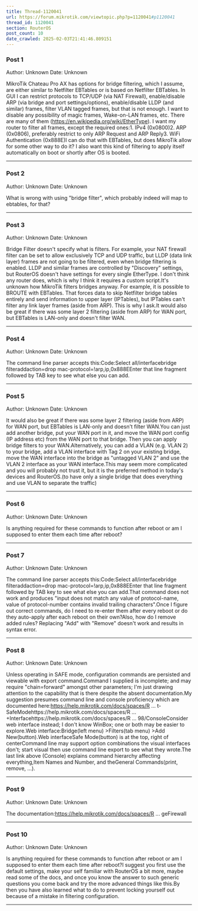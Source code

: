 ```yaml
---
title: Thread-1120041
url: https://forum.mikrotik.com/viewtopic.php?p=1120041#p1120041
thread_id: 1120041
section: RouterOS
post_count: 10
date_crawled: 2025-02-03T21:41:46.809151
---
```


### Post 1
Author: Unknown
Date: Unknown

MikroTik Chateau Pro AX has options for bridge filtering, which I assume, are either similar to Netfilter EBTables or is based on Netfilter EBTables. In GUI I can restrict protocols to TCP/UDP (via NAT Firewall), enable/disable ARP (via bridge and port settings/options), enable/disable LLDP (and similar) frames, filter VLAN tagged frames, but that is not enough. I want to disable any possibility of magic frames, Wake-on-LAN frames, etc.  There are many of them (https://en.wikipedia.org/wiki/EtherType). I want my router to filter all frames, except the required ones:1. IPv4 (0x0800)2. ARP (0x0806), preferably restrict to only ARP Request and ARP Reply3. WiFi Authentication (0x888E)I can do that with EBTables, but does MikroTik allow for some other way to do it? I also want this kind of filtering to apply itself automatically on boot or shortly after OS is booted.

---
### Post 2
Author: Unknown
Date: Unknown

What is wrong with using "bridge filter", which probably indeed will map to ebtables, for that?

---
### Post 3
Author: Unknown
Date: Unknown

Bridge Filter doesn't specify what is filters. For example, your NAT firewall filter can be set to allow exclusively TCP and UDP traffic, but LLDP (data link layer) frames are not going to be filtered, even when bridge filtering is enabled. LLDP and similar frames are controlled by "Discovery" settings, but RouterOS doesn't have settings for every single EtherType. I don't think any router does, which is why I think it requires a custom script.It's unknown how MikroTik filters bridges anyway. For example, it is possible to BROUTE with EBTables. That forces data to skip Netfilter bridge tables entirely and send information to upper layer (IPTables), but IPTables can't filter any link layer frames (aside from ARP). This is why I ask.It would also be great if there was some layer 2 filtering (aside from ARP) for WAN port, but EBTables is LAN-only and doesn't filter WAN.

---
### Post 4
Author: Unknown
Date: Unknown

The command line parser accepts this:Code:Select all/interfacebridge filteraddaction=drop mac-protocol=!arp,ip,0x888EEnter that line fragment followed by TAB key to see what else you can add.

---
### Post 5
Author: Unknown
Date: Unknown

It would also be great if there was some layer 2 filtering (aside from ARP) for WAN port, but EBTables is LAN-only and doesn't filter WAN.You can just add another bridge, put your WAN port in it, and move the WAN port config (IP address etc) from the WAN port to that bridge.  Then you can apply bridge filters to your WAN.Alternatively, you can add a VLAN (e.g. VLAN 2) to your bridge, add a VLAN interface with Tag 2 on your existing bridge, move the WAN interface into the bridge as "untagged VLAN 2" and use the VLAN 2 interface as your WAN interface.This may seem more complicated and you will probably not trust it, but it is the preferred method in today's devices and RouterOS.(to have only a single bridge that does everything and use VLAN to separate the traffic)

---
### Post 6
Author: Unknown
Date: Unknown

Is anything required for these commands to function after reboot or am I supposed to enter them each time after reboot?

---
### Post 7
Author: Unknown
Date: Unknown

The command line parser accepts this:Code:Select all/interfacebridge filteraddaction=drop mac-protocol=!arp,ip,0x888EEnter that line fragment followed by TAB key to see what else you can add.That command does not work and produces "input does not match any value of protocol-name, value of protocol-number contains invalid trailing characters".Once I figure out correct commands, do I need to re-enter them after every reboot or do they auto-apply after each reboot on their own?Also, how do I remove added rules? Replacing "Add" with "Remove" doesn't work and results in syntax error.

---
### Post 8
Author: Unknown
Date: Unknown

Unless operating in SAFE mode, configuration commands are persisted and viewable with export command.Command I supplied is incomplete; and may require "chain=forward" amongst other parameters; I'm just drawing attention to the capability that is there despite the absent documentation.My suggestion presumes command line and console proficiency which are documented here:https://help.mikrotik.com/docs/spaces/R ... t-SafeModehttps://help.mikrotik.com/docs/spaces/R ... +Interfacehttps://help.mikrotik.com/docs/spaces/R ... 98/ConsoleConsider web interface instead; I don't know WinBox; one or both may be easier to explore.Web interface:Bridge(left menu) >Filters(tab menu) >Add New(button).Web interfaceSafe Mode(button) is at the top, right of centerCommand line may support option combinations the visual interfaces don't; start visual then use command line export to see what they wrote.The last link above (Console) explains command hierarchy affecting everything,Item Names and Number, and theGeneral Commands(print, remove, ...).

---
### Post 9
Author: Unknown
Date: Unknown

The documentation:https://help.mikrotik.com/docs/spaces/R ... geFirewall

---
### Post 10
Author: Unknown
Date: Unknown

Is anything required for these commands to function after reboot or am I supposed to enter them each time after reboot?I suggest you first use the default settings, make your self familiar with RouterOS a bit more, maybe read some of the docs, and once you know the answer to such generic questions you come back and try the more advanced things like this.By then you have also learned what to do to prevent locking yourself out because of a mistake in filtering configuration.

---
